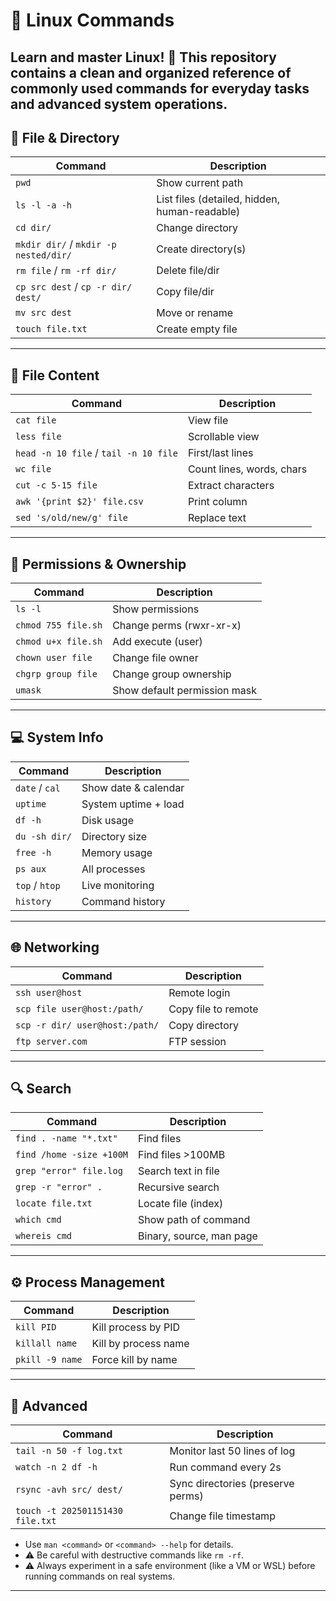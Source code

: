 # 🐧 Linux Commands 
Learn and master Linux! 📘
This repository contains a clean and organized reference of commonly used commands for everyday tasks and advanced system operations.
---

## 📂 File & Directory
| Command | Description |
|---------|-------------|
| `pwd` | Show current path |
| `ls -l -a -h` | List files (detailed, hidden, human-readable) |
| `cd dir/` | Change directory |
| `mkdir dir/` / `mkdir -p nested/dir/` | Create directory(s) |
| `rm file` / `rm -rf dir/` | Delete file/dir |
| `cp src dest` / `cp -r dir/ dest/` | Copy file/dir |
| `mv src dest` | Move or rename |
| `touch file.txt` | Create empty file |

---

## 📄 File Content
| Command | Description |
|---------|-------------|
| `cat file` | View file |
| `less file` | Scrollable view |
| `head -n 10 file` / `tail -n 10 file` | First/last lines |
| `wc file` | Count lines, words, chars |
| `cut -c 5-15 file` | Extract characters |
| `awk '{print $2}' file.csv` | Print column |
| `sed 's/old/new/g' file` | Replace text |

---

## 🔑 Permissions & Ownership
| Command | Description |
|---------|-------------|
| `ls -l` | Show permissions |
| `chmod 755 file.sh` | Change perms (rwxr-xr-x) |
| `chmod u+x file.sh` | Add execute (user) |
| `chown user file` | Change file owner |
| `chgrp group file` | Change group ownership |
| `umask` | Show default permission mask |

---

## 💻 System Info
| Command | Description |
|---------|-------------|
| `date` / `cal` | Show date & calendar |
| `uptime` | System uptime + load |
| `df -h` | Disk usage |
| `du -sh dir/` | Directory size |
| `free -h` | Memory usage |
| `ps aux` | All processes |
| `top` / `htop` | Live monitoring |
| `history` | Command history |

---

## 🌐 Networking
| Command | Description |
|---------|-------------|
| `ssh user@host` | Remote login |
| `scp file user@host:/path/` | Copy file to remote |
| `scp -r dir/ user@host:/path/` | Copy directory |
| `ftp server.com` | FTP session |

---

## 🔍 Search
| Command | Description |
|---------|-------------|
| `find . -name "*.txt"` | Find files |
| `find /home -size +100M` | Find files >100MB |
| `grep "error" file.log` | Search text in file |
| `grep -r "error" .` | Recursive search |
| `locate file.txt` | Locate file (index) |
| `which cmd` | Show path of command |
| `whereis cmd` | Binary, source, man page |

---

## ⚙️ Process Management
| Command | Description |
|---------|-------------|
| `kill PID` | Kill process by PID |
| `killall name` | Kill by process name |
| `pkill -9 name` | Force kill by name |

---

## 🚀 Advanced
| Command | Description |
|---------|-------------|
| `tail -n 50 -f log.txt` | Monitor last 50 lines of log |
| `watch -n 2 df -h` | Run command every 2s |
| `rsync -avh src/ dest/` | Sync directories (preserve perms) |
| `touch -t 202501151430 file.txt` | Change file timestamp |

- Use `man <command>` or `<command> --help` for details.  
- ⚠️ Be careful with destructive commands like `rm -rf`.  
- ⚠️ Always experiment in a safe environment (like a VM or WSL) before running commands on real systems.  

---
